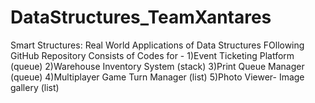 # DataStructures_TeamXantares
Smart Structures: Real World Applications of Data Structures
FOllowing GitHub Repository Consists of Codes for -
1)Event Ticketing Platform (queue)
2)Warehouse Inventory System (stack)
3)Print Queue Manager (queue)
4)Multiplayer Game Turn Manager (list)
5)Photo Viewer- Image gallery (list)
